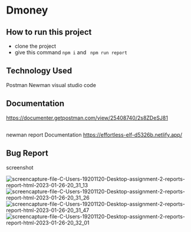 
#  Dmoney

## How to run this project 
-  clone the project 
-  give this command ``` npm i ``` and  ```  npm run report  ```


## Technology Used 
Postman
Newman
visual studio code
 

## Documentation 
https://documenter.getpostman.com/view/25408740/2s8ZDeSJ81

##
newman report Documentation
https://effortless-elf-d5326b.netlify.app/


## Bug Report 
screenshot

![screencapture-file-C-Users-19201120-Desktop-assignment-2-reports-report-html-2023-01-26-20_31_13](https://user-images.githubusercontent.com/123531000/214862680-2a50e7fa-9d32-419d-b8cf-71280598ae62.png)
![screencapture-file-C-Users-19201120-Desktop-assignment-2-reports-report-html-2023-01-26-20_31_26](https://user-images.githubusercontent.com/123531000/214862685-cee5dfd9-3537-4917-bf33-643ad29a7f56.png)
![screencapture-file-C-Users-19201120-Desktop-assignment-2-reports-report-html-2023-01-26-20_31_47](https://user-images.githubusercontent.com/123531000/214862688-2cc8aab7-05b4-4cca-9983-f807c7bd5657.png)
![screencapture-file-C-Users-19201120-Desktop-assignment-2-reports-report-html-2023-01-26-20_32_01](https://user-images.githubusercontent.com/123531000/214862692-11b40f68-0143-4719-b6aa-45a334eef82a.png)
